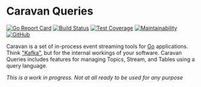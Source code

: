 # Caravan Queries

[![Go Report Card](https://goreportcard.com/badge/github.com/caravan/queries)](https://goreportcard.com/report/github.com/caravan/queries) [![Build Status](https://travis-ci.com/caravan/queries.svg?branch=main)](https://travis-ci.com/caravan/queries) [![Test Coverage](https://api.codeclimate.com/v1/badges/3aa766673a2e44a0cbd0/test_coverage)](https://codeclimate.com/github/caravan/queries/test_coverage) [![Maintainability](https://api.codeclimate.com/v1/badges/3aa766673a2e44a0cbd0/maintainability)](https://codeclimate.com/github/caravan/queries/maintainability) [![GitHub](https://img.shields.io/github/license/caravan/queries)](https://github.com/caravan/queries/blob/main/LICENSE.md)

Caravan is a set of in-process event streaming tools for [Go](https://golang.org/) applications. Think ["Kafka"](https://kafka.apache.org), but for the internal workings of your software. Caravan Queries includes features for managing Topics, Stream, and Tables using a query language.

_This is a work in progress. Not at all ready to be used for any purpose_
